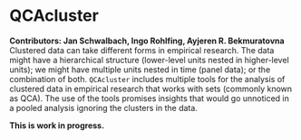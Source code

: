 # QCAcluster  
**Contributors: Jan Schwalbach, Ingo Rohlfing, Ayjeren R. Bekmuratovna**  
Clustered data can take different forms in empirical research. The data might
have a hierarchical structure (lower-level units nested in higher-level units);
we might have multiple units nested in time (panel data); or the combination of 
both. `QCAcluster` includes multiple tools for the analysis of clustered data
in empirical research that works with sets (commonly known as QCA). The use of
the tools promises insights that would go unnoticed in a pooled analysis ignoring
the clusters in the data.

**This is work in progress.**

